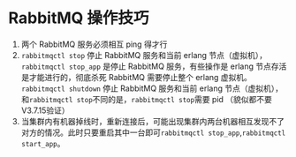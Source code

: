 # RabbitMQ 操作技巧


1. 两个 RabbitMQ 服务必须相互 ping 得才行
2. ``rabbitmqctl stop`` 停止 RabbitMQ 服务和当前 erlang 节点（虚拟机）， ``rabbitmqctl stop_app`` 是停止 RabbitMQ 服务，有些操作是 erlang 节点存活是才能进行的，彻底杀死 RabbitMQ 需要停止整个 erlang 虚拟机。``rabbitmqctl shutdown`` 停止 RabbitMQ 服务和当前 erlang 节点（虚拟机），和``rabbitmqctl stop``不同的是，``rabbitmqctl stop``需要 pid （貌似都不要V3.7.15验证）
3. 当集群内有机器掉线时，重新连接后，可能出现集群内两台机器相互发现不了对方的情况。此时只要重启其中一台即可``rabbitmqctl stop_app``,``rabbitmqctl start_app``。